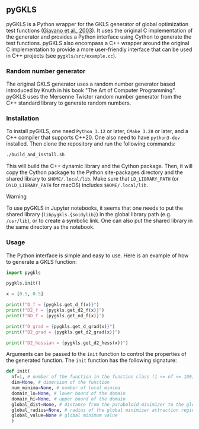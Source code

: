 ## pyGKLS

pyGKLS is a Python wrapper for the GKLS generator of global optimization test functions ([Giavano et al., 2003](https://dl.acm.org/doi/10.1145/962437.962444)). It uses the original C implementation of the generator and provides a Python interface using Cython to generate the test functions. pyGKLS also encompass a C++ wrapper around the original C implementation to provide a more user-friendly interface that can be used in C++ projects (see `pygkls/src/example.cc`).

### Random number generator
The original GKLS generator uses a random number generator based introduced by Knuth in his book "The Art of Computer Programming". pyGKLS uses the Mersenne Twister random number generator from the C++ standard library to generate random numbers.

### Installation
To install pyGKLS, one need `Python 3.12` or later, `CMake 3.28` or later, and a C++ compiler that supports C++20. One also need to have `python3-dev` installed. Then clone the repository and run the following commands:
```bash
./build_and_install.sh
```
This will build the C++ dynamic library and the Cython package. Then, it will copy the Cython package to the Python site-packages directory and the shared library to `$HOME/.local/lib`. Make sure that `LD_LIBRARY_PATH` (or `DYLD_LIBRARY_PATH` for macOS) includes `$HOME/.local/lib`.


> [!WARNING]  
> To use pyGKLS in Jupyter notebooks, it seems that one needs to put the shared library (`libpygkls.{so|dylib}`) in the global library path (e.g. `/usr/lib`), or to create a symbolic link. One can also put the shared library in the same directory as the notebook.

### Usage
The Python interface is simple and easy to use. Here is an example of how to generate a GKLS function:
```python
import pygkls

pygkls.init()

x = [0.5, 0.5]

print(f"D_f = {pygkls.get_d_f(x)}")
print(f"D2_f = {pygkls.get_d2_f(x)}")
print(f"ND_f = {pygkls.get_nd_f(x)}")

print(f"D_grad = {pygkls.get_d_grad(x)}")
print(f"D2_grad = {pygkls.get_d2_grad(x)}")

print(f"D2_hessian = {pygkls.get_d2_hess(x)}")
```
Arguments can be passed to the `init` function to control the properties of the generated function. The `init` function has the following signature:
```python
def init(
  nf=1, # number of the function in the function class (1 <= nf <= 100)
  dim=None, # dimension of the function
  num_minima=None, # number of local minima
  domain_lo=None, # lower bound of the domain
  domain_hi=None, # upper bound of the domain
  global_dist=None, # distance from the paraboloid minimizer to the global minimizer
  global_radius=None, # radius of the global minimizer attraction region
  global_value=None # global minimum value
  )
```